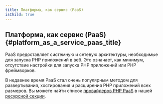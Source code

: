 ```yaml
---
title: Платформа, как сервис (PaaS)
isChild: true
---
```


## Платформа, как сервис (PaaS)  {#platform_as_a_service_paas_title}

PaaS предоставляет системную и сетевую архитектуры, необходимые для запуска PHP приложений в веб. Это означает, как
минимум, отсутствие настройки для запуска PHP приложений или PHP фреймворков.

В недавнее время PaaS стал очень популярным методом для развертывания, хостирования и расширения PHP приложений
всех размеров. Вы можете найти список [провайдеров PHP PaaS](#php_paas_providers) в нашей [ресурсной секции](#resources).